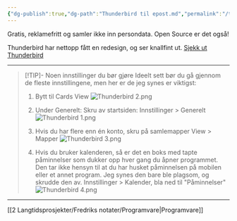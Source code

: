 ```yaml
---
{"dg-publish":true,"dg-path":"Thunderbird til epost.md","permalink":"/thunderbird-til-epost/"}
---
```



Gratis, reklamefritt og samler ikke inn persondata. Open Source er det også!

Thunderbird har nettopp fått en redesign, og ser knallfint ut.
[Sjekk ut Thunderbird](https://www.thunderbird.net/nb-NO/)

---

> [!TIP]- Noen innstillinger du bør gjøre
> Ideelt sett bør du gå gjennom de fleste innstillingene, men her er de jeg synes er viktigst:
> 1. Bytt til Cards View
![Thunderbird 2.png](/img/user/3%20Ressurser/Vedlegg/Thunderbird%202.png)
> 
> 2. Under Generelt: Skru av startsiden:
Innstillinger > Generelt
![Thunderbird 1.png](/img/user/3%20Ressurser/Vedlegg/Thunderbird%201.png)
> 
> 3. Hvis du har flere enn én konto, skru på samlemapper
View > Mapper
![Thunderbird 3.png](/img/user/3%20Ressurser/Vedlegg/Thunderbird%203.png)
> 
> 4. Hvis du bruker kalenderen, så er det en boks med tapte påminnelser som dukker opp hver gang du åpner programmet. Den tar ikke hensyn til at du har husket påminnelsen på mobilen eller et annet program. Jeg synes den bare ble plagsom, og skrudde den av.
Innstillinger > Kalender, bla ned til "Påminnelser"
![Thunderbird 4.png](/img/user/3%20Ressurser/Vedlegg/Thunderbird%204.png)

---
[[2 Langtidsprosjekter/Fredriks notater/Programvare\|Programvare]]
